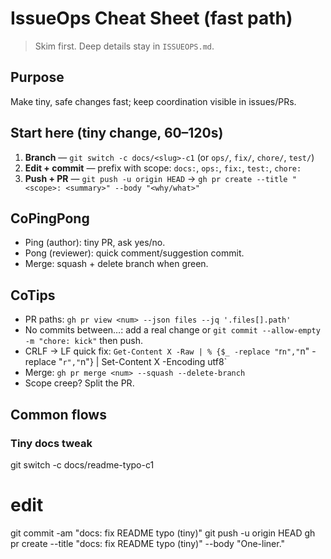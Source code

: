 # IssueOps Cheat Sheet (fast path)

> Skim first. Deep details stay in `ISSUEOPS.md`.

## Purpose
Make tiny, safe changes fast; keep coordination visible in issues/PRs.

## Start here (tiny change, 60–120s)
1. **Branch** — `git switch -c docs/<slug>-c1` (or `ops/`, `fix/`, `chore/`, `test/`)
2. **Edit + commit** — prefix with scope: `docs:`, `ops:`, `fix:`, `test:`, `chore:`
3. **Push + PR** — `git push -u origin HEAD` → `gh pr create --title "<scope>: <summary>" --body "<why/what>"`

## CoPingPong
- Ping (author): tiny PR, ask yes/no.
- Pong (reviewer): quick comment/suggestion commit.
- Merge: squash + delete branch when green.

## CoTips
- PR paths: `gh pr view <num> --json files --jq '.files[].path'`
- No commits between…: add a real change or `git commit --allow-empty -m "chore: kick"` then push.
- CRLF → LF quick fix: `Get-Content X -Raw | % {$_ -replace "`r`n","`n" -replace "`r","`n"} | Set-Content X -Encoding utf8`
- Merge: `gh pr merge <num> --squash --delete-branch`
- Scope creep? Split the PR.

## Common flows
### Tiny docs tweak
git switch -c docs/readme-typo-c1
# edit
git commit -am "docs: fix README typo (tiny)"
git push -u origin HEAD
gh pr create --title "docs: fix README typo (tiny)" --body "One-liner."